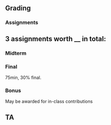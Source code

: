 ## Grading
### Assignments
3 assignments worth __ in total:
- 
### Midterm

### Final
75min, 30% final.
### Bonus
May be awarded for in-class contributions
## TA

##